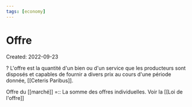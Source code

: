 ```yaml
---
tags: [economy] 
---
```

# Offre
Created: 2022-09-23

?
L'offre est la quantité d'un bien ou d'un service que les producteurs sont disposés et capables de fournir a divers prix au cours d'une période donnée, [[Ceteris Paribus]].

Offre du [[marché]] =:: La somme des offres individuelles. Voir la [[Loi de l'offre]]